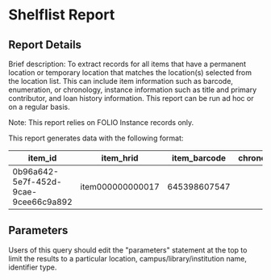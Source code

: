 # Shelflist Report

## Report Details

Brief description: To extract records for all items that have a permanent location or temporary location that matches the location(s) selected from the location list. This can include item information such as barcode, enumeration, or chronology, instance information such as title and primary contributor, and loan history information. This report can be run ad hoc or on a regular basis.

Note: This report relies on FOLIO Instance records only. 

This report generates data with the following format:

| item\_id | item\_hrid | item\_barcode | chronology | enumeration | effective\_call_number | material\_type\_name | status | loan\_item\_status | permanent\_location\_name | temporary\_location\_name | item\_suppressed | loan\_due\_date | loan\_return\_date | item\_num\_loans | location\_name | campus\_name | library\_name | institution\_name | instance\_hrid | title | contributor\_type\_name | contributor\_primary | identifier\_type\_name |
|---|---|---|---|---|---|---|---|---|---|---|---|---|---|---|---|---|---|---|---|---|---|---|---|
| 0b96a642-5e7f-452d-9cae-9cee66c9a892 | item000000000017 | 645398607547 | | | PN1987 .B84 1997 | book | Available | | | | | | | 0 | Main Library | City Campus | Datalogisk Institut | KÃ¸benhavns Universitet | inst000000000024 | Temeraire| Novik, Naomi | | ISBN |


## Parameters

Users of this query should edit the "parameters" statement at the top to limit the results to a particular location, campus/library/institution name, identifier type.


